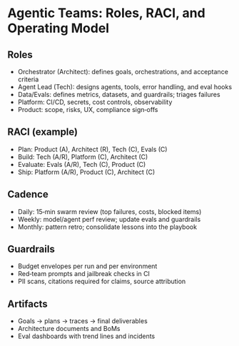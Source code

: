 # Agentic Teams: Roles, RACI, and Operating Model

## Roles
- Orchestrator (Architect): defines goals, orchestrations, and acceptance criteria
- Agent Lead (Tech): designs agents, tools, error handling, and eval hooks
- Data/Evals: defines metrics, datasets, and guardrails; triages failures
- Platform: CI/CD, secrets, cost controls, observability
- Product: scope, risks, UX, compliance sign‑offs

## RACI (example)
- Plan: Product (A), Architect (R), Tech (C), Evals (C)
- Build: Tech (A/R), Platform (C), Architect (C)
- Evaluate: Evals (A/R), Tech (C), Product (C)
- Ship: Platform (A/R), Product (C), Architect (C)

## Cadence
- Daily: 15‑min swarm review (top failures, costs, blocked items)
- Weekly: model/agent perf review; update evals and guardrails
- Monthly: pattern retro; consolidate lessons into the playbook

## Guardrails
- Budget envelopes per run and per environment
- Red‑team prompts and jailbreak checks in CI
- PII scans, citations required for claims, source attribution

## Artifacts
- Goals → plans → traces → final deliverables
- Architecture documents and BoMs
- Eval dashboards with trend lines and incidents